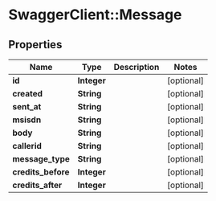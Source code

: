 # SwaggerClient::Message

## Properties
Name | Type | Description | Notes
------------ | ------------- | ------------- | -------------
**id** | **Integer** |  | [optional] 
**created** | **String** |  | [optional] 
**sent_at** | **String** |  | [optional] 
**msisdn** | **String** |  | [optional] 
**body** | **String** |  | [optional] 
**callerid** | **String** |  | [optional] 
**message_type** | **String** |  | [optional] 
**credits_before** | **Integer** |  | [optional] 
**credits_after** | **Integer** |  | [optional] 



